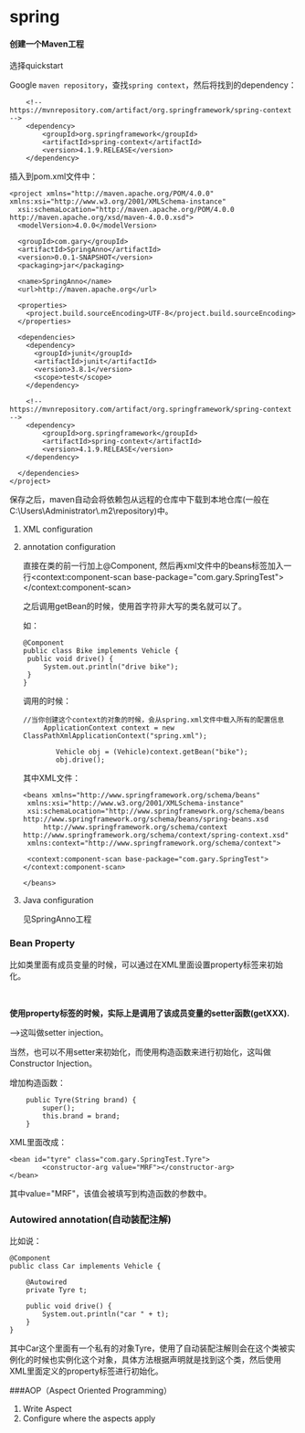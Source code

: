 # spring

#### 创建一个Maven工程

选择quickstart

Google `maven repository`，查找`spring context`，然后将找到的dependency：

```
    <!-- https://mvnrepository.com/artifact/org.springframework/spring-context -->
	<dependency>
	    <groupId>org.springframework</groupId>
	    <artifactId>spring-context</artifactId>
	    <version>4.1.9.RELEASE</version>
	</dependency>
```

插入到pom.xml文件中：

```
<project xmlns="http://maven.apache.org/POM/4.0.0" xmlns:xsi="http://www.w3.org/2001/XMLSchema-instance"
  xsi:schemaLocation="http://maven.apache.org/POM/4.0.0 http://maven.apache.org/xsd/maven-4.0.0.xsd">
  <modelVersion>4.0.0</modelVersion>

  <groupId>com.gary</groupId>
  <artifactId>SpringAnno</artifactId>
  <version>0.0.1-SNAPSHOT</version>
  <packaging>jar</packaging>

  <name>SpringAnno</name>
  <url>http://maven.apache.org</url>

  <properties>
    <project.build.sourceEncoding>UTF-8</project.build.sourceEncoding>
  </properties>

  <dependencies>
    <dependency>
      <groupId>junit</groupId>
      <artifactId>junit</artifactId>
      <version>3.8.1</version>
      <scope>test</scope>
    </dependency>
    
    <!-- https://mvnrepository.com/artifact/org.springframework/spring-context -->
	<dependency>
	    <groupId>org.springframework</groupId>
	    <artifactId>spring-context</artifactId>
	    <version>4.1.9.RELEASE</version>
	</dependency>
    
  </dependencies>
</project>
```

保存之后，maven自动会将依赖包从远程的仓库中下载到本地仓库(一般在C:\Users\Administrator\\.m2\repository)中。



1. XML configuration

2. annotation configuration

   直接在类的前一行加上@Component, 然后再xml文件中的beans标签加入一行<context:component-scan base-package="com.gary.SpringTest">\</context:component-scan>

   之后调用getBean的时候，使用首字符非大写的类名就可以了。

   如：

   ```
   @Component
   public class Bike implements Vehicle {
   	public void drive() {
   		System.out.println("drive bike");
   	}
   }
   ```

   调用的时候：

   ```
   //当你创建这个context的对象的时候，会从spring.xml文件中载入所有的配置信息
       	ApplicationContext context = new ClassPathXmlApplicationContext("spring.xml");
       	
           Vehicle obj = (Vehicle)context.getBean("bike");
           obj.drive();
   ```

   其中XML文件：

   ```
   <beans xmlns="http://www.springframework.org/schema/beans"
   	xmlns:xsi="http://www.w3.org/2001/XMLSchema-instance"
   	xsi:schemaLocation="http://www.springframework.org/schema/beans http://www.springframework.org/schema/beans/spring-beans.xsd
   		http://www.springframework.org/schema/context http://www.springframework.org/schema/context/spring-context.xsd"
   	xmlns:context="http://www.springframework.org/schema/context">
   
   	<context:component-scan base-package="com.gary.SpringTest"></context:component-scan>
   	
   </beans>
   ```

   

3. Java configuration

   见SpringAnno工程

### Bean Property

比如类里面有成员变量的时候，可以通过在XML里面设置property标签来初始化。

<bean id="tyre" class="com.gary.SpringTest.Tyre">

​	<property name="成员变量名" value="成员变量值"></property>

</bean>

**使用property标签的时候，实际上是调用了该成员变量的setter函数(getXXX).**

-->这叫做setter injection。

当然，也可以不用setter来初始化，而使用构造函数来进行初始化，这叫做Constructor Injection。

增加构造函数：

```
	public Tyre(String brand) {
		super();
		this.brand = brand;
	}
```

XML里面改成：

```
<bean id="tyre" class="com.gary.SpringTest.Tyre">
		<constructor-arg value="MRF"></constructor-arg>
</bean>
```

其中value="MRF"，该值会被填写到构造函数的参数中。



### Autowired annotation(自动装配注解)

比如说：

```
@Component
public class Car implements Vehicle {
	
	@Autowired
	private Tyre t;
	
	public void drive() {
		System.out.println("car " + t);
	}
}
```

其中Car这个里面有一个私有的对象Tyre，使用了自动装配注解则会在这个类被实例化的时候也实例化这个对象，具体方法根据声明就是找到这个类，然后使用XML里面定义的property标签进行初始化。

###AOP（Aspect Oriented Programming）

1. Write Aspect
2. Configure where the aspects apply

